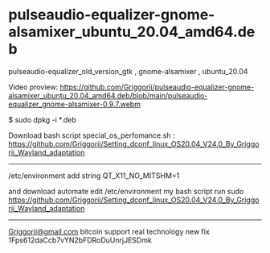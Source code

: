 # pulseaudio-equalizer-gnome-alsamixer_ubuntu_20.04_amd64.deb
pulseaudio-equalizer_old_version_gtk , gnome-alsamixer , ubuntu_20.04 

Video proview: https://github.com/Griggorii/pulseaudio-equalizer-gnome-alsamixer_ubuntu_20.04_amd64.deb/blob/main/pulseaudio-equalizer_gnome-alsamixer-0.9.7.webm

$ sudo dpkg -i *.deb

Download bash script special_os_perfomance.sh : https://github.com/Griggorii/Setting_dconf_linux_OS20.04_V24.0_By_Griggorii_Wayland_adaptation

___________________________________________________________________________________________________________________________________________________________________
/etc/environment add string QT_X11_NO_MITSHM=1

and download automate edit /etc/environment my bash script run sudo https://github.com/Griggorii/Setting_dconf_linux_OS20.04_V24.0_By_Griggorii_Wayland_adaptation

___________________________________________________________________________________________________________________________________________________________________



Griggorii@gmail.com bitcoin support real technology new fix 1Fps612daCcb7vYN2bFDRoDuUnrjJESDmk
